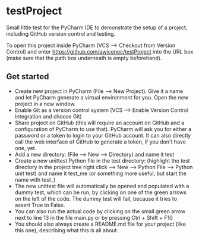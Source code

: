 # testProject
Small little test for the PyCharm IDE to demonstrate the setup of a project, including GitHub version control and testing.

To open this project inside PyCharm (VCS --> Checkout from Version Control) and enter https://github.com/awicenec/testProject into the URL box (make sure that the path box underneath is empty beforehand).

## Get started
* Create new project in PyCharm (File --> New Project). Give it a name and let PyCharm generate a virtual environment for you. Open the new project in a new window.
* Enable Git as a version control system (VCS --> Enable Version Control Integration and choose Git)
* Share project on GitHub (this will require an account on GitHub and a configuration of PyCharm to use that). PyCharm will ask you for either a password or a token to login to your GitHub account. It can also directly call the web interface of GitHub to generate a token, if you don't have one, yet.
* Add a new directory: (File --> New --> Directory) and name it test
* Create a new unittest Python file in the test directory: (highlight the test directory in the project tree right click --> New --> Python File --> Python unit test) and name it test_me (or something more useful, but start the name with test_)
* The new unittest file will automatically be opened and populated with a dummy test, which can be run, by clicking on one of the green arrows on the left of the code. The dummy test will fail, because it tries to assert True to False.
* You can also run the actual code by clicking on the small green arrow next to line 13 in the file main.py or by pressing Ctrl + Shift + F10
* You should also always create a README.md file for your project (like this one), describing what this is all about.


